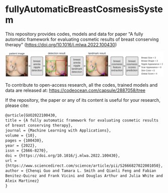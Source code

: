 # fullyAutomaticBreastCosmesisSystem
This repository provides codes, models and data for paper "A fully automatic framework for evaluating cosmetic results of breast conserving therapy" (https://doi.org/10.1016/j.mlwa.2022.100430)

![BREAST-COSMESIS flowchart](./figures/flowchart2.png?raw=true)

To contribute to open-access research, all the codes, trained models and data are released at:
https://codeocean.com/capsule/2887058/tree

If the repository, the paper or any of its content is useful for your research, please cite:
```
@article{GUO2022100430,
title = {A fully automatic framework for evaluating cosmetic results of breast conserving therapy},
journal = {Machine Learning with Applications},
volume = {10},
pages = {100430},
year = {2022},
issn = {2666-8270},
doi = {https://doi.org/10.1016/j.mlwa.2022.100430},
url = {https://www.sciencedirect.com/science/article/pii/S2666827022001050},
author = {Chenqi Guo and Tamara L. Smith and Qianli Feng and Fabian Benitez-Quiroz and Frank Vicini and Douglas Arthur and Julia White and Aleix Martinez}
}
```
